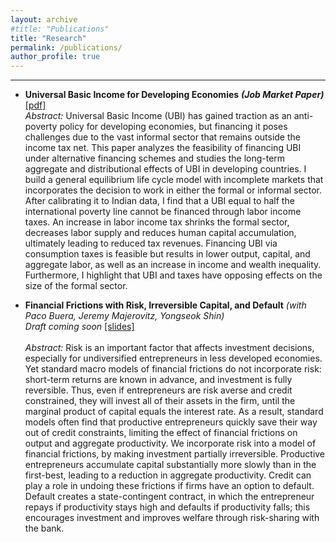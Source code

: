 ```yaml
---
layout: archive
#title: "Publications"
title: "Research"
permalink: /publications/
author_profile: true
---
```


<!-- ## Social Science -->
___
* **Universal Basic Income for Developing Economies** ***(Job Market Paper)*** <br>
<a href="https://github.com/KuldeepSingh-Econ/JMP/blob/main/JMP_singh_kuldeep.pdf" target="_blank" rel="noopener"> [pdf] </a> <br>
_Abstract:_ Universal Basic Income (UBI) has gained traction as an anti-poverty policy for developing economies, but financing it poses challenges due to the vast informal sector that remains outside the income tax net. This paper analyzes the feasibility of financing UBI under alternative financing schemes and studies the long-term aggregate and distributional effects of UBI in developing countries. I build a general equilibrium life cycle model with incomplete markets that incorporates the decision to work in either the formal or informal sector. After calibrating it to Indian data, I find that a UBI equal to half the international poverty line cannot be financed through labor income taxes. An increase in labor income tax shrinks the formal sector, decreases labor supply and reduces human capital accumulation, ultimately leading to reduced tax revenues. Financing UBI via consumption taxes is feasible but results in lower output, capital, and aggregate labor, as well as an increase in income and wealth inequality. Furthermore, I highlight that UBI and taxes have opposing effects on the size of the formal sector.


* **Financial Frictions with Risk, Irreversible Capital, and Default** _(with Paco Buera, Jeremy Majerovitz, Yongseok Shin)_ <br>
_Draft coming soon_ <a href="https://kuldeepsingh-econ.github.io/files/Irreversible_Capital_Risk.pdf" target="_blank" rel="noopener"> [slides] </a> <br> <br>
_Abstract:_ Risk is an important factor that affects investment decisions, especially for undiversified entrepreneurs in less developed economies. Yet standard macro models of financial frictions do not incorporate risk: short-term returns are known in advance, and investment is fully reversible. Thus, even if entrepreneurs are risk averse and credit constrained, they will invest all of their assets in the firm, until the marginal product of capital equals the interest rate. As a result, standard models often find that productive entrepreneurs quickly save their way out of credit constraints, limiting the effect of financial frictions on output and aggregate productivity. We incorporate risk into a model of financial frictions, by making investment partially irreversible. Productive entrepreneurs accumulate capital substantially more slowly than in the first-best, leading to a reduction in aggregate productivity. Credit can play a role in undoing these frictions if firms have an option to default. Default creates a state-contingent contract, in which the entrepreneur repays if productivity stays high and defaults if productivity falls; this encourages investment and improves welfare through risk-sharing with the bank.

<!-- {% if author.googlescholar %}
  You can also find my articles on <u><a href="{{author.googlescholar}}">my Google Scholar profile</a>.</u>
{% endif %}

{% include base_path %}

{% for post in site.publications reversed %}
  {% include archive-single.html %}
{% endfor %} -->
